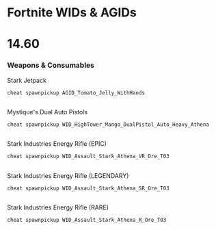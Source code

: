 # Fortnite WIDs & AGIDs

# 14.60

### Weapons & Consumables

Stark Jetpack
```
cheat spawnpickup AGID_Tomato_Jelly_WithHands
```
##

Mystique's Dual Auto Pistols
```
cheat spawnpickup WID_HighTower_Mango_DualPistol_Auto_Heavy_Athena
```
##

Stark Industries Energy Rifle (EPIC)
```
cheat spawnpickup WID_Assault_Stark_Athena_VR_Ore_T03
```
##

Stark Industries Energy Rifle (LEGENDARY)
```
cheat spawnpickup WID_Assault_Stark_Athena_SR_Ore_T03
```
##

Stark Industries Energy Rifle (RARE)
```
cheat spawnpickup WID_Assault_Stark_Athena_R_Ore_T03
```
##


```

```

```

```

```

```

```

```

```

```
